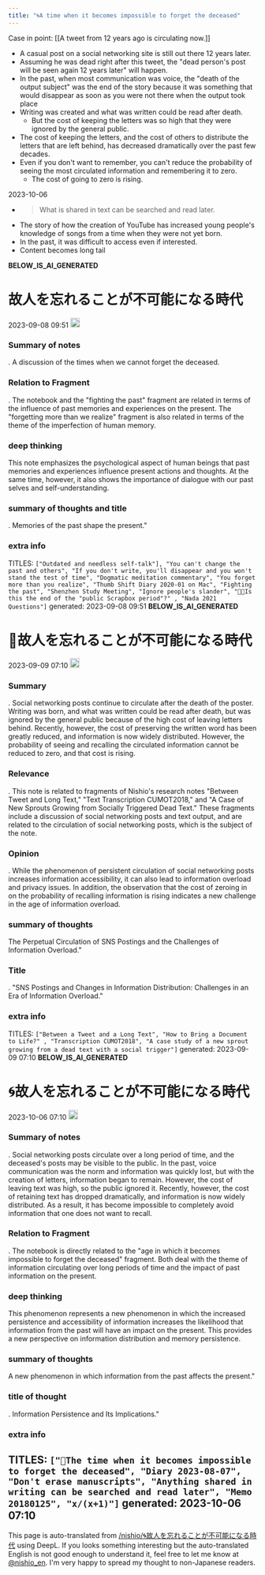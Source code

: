 ```yaml
---
title: "🌀A time when it becomes impossible to forget the deceased"
---
```


Case in point: [[A tweet from 12 years ago is circulating now.]]
- A casual post on a social networking site is still out there 12 years later.
- Assuming he was dead right after this tweet, the "dead person's post will be seen again 12 years later" will happen.
- In the past, when most communication was voice, the "death of the output subject" was the end of the story because it was something that would disappear as soon as you were not there when the output took place
- Writing was created and what was written could be read after death.
    - But the cost of keeping the letters was so high that they were ignored by the general public.
- The cost of keeping the letters, and the cost of others to distribute the letters that are left behind, has decreased dramatically over the past few decades.
- Even if you don't want to remember, you can't reduce the probability of seeing the most circulated information and remembering it to zero.
    - The cost of going to zero is rising.

2023-10-06
- > What is shared in text can be searched and read later.
- The story of how the creation of YouTube has increased young people's knowledge of songs from a time when they were not yet born.
- In the past, it was difficult to access even if interested.
- Content becomes long tail


__BELOW_IS_AI_GENERATED__
# 故人を忘れることが不可能になる時代
 2023-09-08 09:51 <img src='https://scrapbox.io/api/pages/nishio-en/omni/icon' alt='omni.icon' height="19.5"/>
### Summary of notes
.
A discussion of the times when we cannot forget the deceased.

### Relation to Fragment
.
The notebook and the "fighting the past" fragment are related in terms of the influence of past memories and experiences on the present. The "forgetting more than we realize" fragment is also related in terms of the theme of the imperfection of human memory.

### deep thinking
This note emphasizes the psychological aspect of human beings that past memories and experiences influence present actions and thoughts. At the same time, however, it also shows the importance of dialogue with our past selves and self-understanding.

### summary of thoughts and title
.
Memories of the past shape the present."

### extra info
TITLES: `["Outdated and needless self-talk"], "You can't change the past and others", "If you don't write, you'll disappear and you won't stand the test of time", "Dogmatic meditation commentary", "You forget more than you realize", "Thumb Shift Diary 2020-01 on Mac", "Fighting the past", "Shenzhen Study Meeting", "Ignore people's slander", "🤖🔁Is this the end of the "public Scrapbox period"?" , "Nada 2021 Questions"]`
generated: 2023-09-08 09:51
__BELOW_IS_AI_GENERATED__
# 🔁故人を忘れることが不可能になる時代
 2023-09-09 07:10 <img src='https://scrapbox.io/api/pages/nishio-en/omni/icon' alt='omni.icon' height="19.5"/>
### Summary
.
Social networking posts continue to circulate after the death of the poster. Writing was born, and what was written could be read after death, but was ignored by the general public because of the high cost of leaving letters behind. Recently, however, the cost of preserving the written word has been greatly reduced, and information is now widely distributed. However, the probability of seeing and recalling the circulated information cannot be reduced to zero, and that cost is rising.

### Relevance
.
This note is related to fragments of Nishio's research notes "Between Tweet and Long Text," "Text Transcription CUMOT2018," and "A Case of New Sprouts Growing from Socially Triggered Dead Text." These fragments include a discussion of social networking posts and text output, and are related to the circulation of social networking posts, which is the subject of the note.

### Opinion
.
While the phenomenon of persistent circulation of social networking posts increases information accessibility, it can also lead to information overload and privacy issues. In addition, the observation that the cost of zeroing in on the probability of recalling information is rising indicates a new challenge in the age of information overload.

### summary of thoughts
The Perpetual Circulation of SNS Postings and the Challenges of Information Overload."

### Title
.
"SNS Postings and Changes in Information Distribution: Challenges in an Era of Information Overload."

### extra info
TITLES: `["Between a Tweet and a Long Text", "How to Bring a Document to Life?" , "Transcription CUMOT2018", "A case study of a new sprout growing from a dead text with a social trigger"]`
generated: 2023-09-09 07:10
__BELOW_IS_AI_GENERATED__
# 🌀故人を忘れることが不可能になる時代
 2023-10-06 07:10 <img src='https://scrapbox.io/api/pages/nishio-en/omni/icon' alt='omni.icon' height="19.5"/>
### Summary of notes
.
Social networking posts circulate over a long period of time, and the deceased's posts may be visible to the public. In the past, voice communication was the norm and information was quickly lost, but with the creation of letters, information began to remain. However, the cost of leaving text was high, so the public ignored it. Recently, however, the cost of retaining text has dropped dramatically, and information is now widely distributed. As a result, it has become impossible to completely avoid information that one does not want to recall.

### Relation to Fragment
.
The notebook is directly related to the "age in which it becomes impossible to forget the deceased" fragment. Both deal with the theme of information circulating over long periods of time and the impact of past information on the present.

### deep thinking
This phenomenon represents a new phenomenon in which the increased persistence and accessibility of information increases the likelihood that information from the past will have an impact on the present. This provides a new perspective on information distribution and memory persistence.

### summary of thoughts
A new phenomenon in which information from the past affects the present."

### title of thought
.
Information Persistence and Its Implications."

### extra info
TITLES: `["🔁The time when it becomes impossible to forget the deceased", "Diary 2023-08-07", "Don't erase manuscripts", "Anything shared in writing can be searched and read later", "Memo 20180125", "x/(x+1)"]`
generated: 2023-10-06 07:10
---
This page is auto-translated from [/nishio/🌀故人を忘れることが不可能になる時代](https://scrapbox.io/nishio/🌀故人を忘れることが不可能になる時代) using DeepL. If you looks something interesting but the auto-translated English is not good enough to understand it, feel free to let me know at [@nishio_en](https://twitter.com/nishio_en). I'm very happy to spread my thought to non-Japanese readers.
